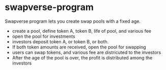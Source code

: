 # swapverse-program

Swapverse program lets you create swap pools with a fixed age.
- create a pool, define token A, token B, life of pool, and various fee
- open the pool for investments
- investors deposit token A, or token B, or both.
- If both token amounts are received, open the pool for swapping
- users can swap tokens, and various fee are districuted to the investors
- After the age of the pool is over, the profit is distributed among the investors

